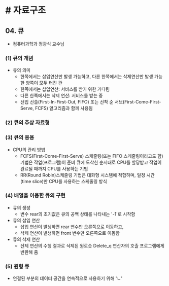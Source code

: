 # # 자료구조

## 04. 큐

- 컴퓨터과학과 정광식 교수님

### (1) 큐의 개념

- 큐의 의미
    - 한쪽에서는 삽입연산만 발생 가능하고, 다른 한쪽에서는 삭제연산만 발생 가능한 양쪽이 모두 터진 관
    - 한쪽에서는 삽입연산: 서비스를 받기 위한 기다림
    - 다른 한쪽에서는 삭제 연산: 서비스를 받는 중
    - 선입 선출(First-In-First-Out, FIFO) 또는 선착 순 서브(First-Come-First-Serve, FCFS) 알고리즘과 함께 사용됨

### (2) 큐의 추상 자료형

### (3) 큐의 응용

- CPU의 관리 방법
    - FCFS(First-Come-First-Serve) 스케줄링(또는 FIFO 스케줄링이라고도 함) 기법은 작업(프로그램)이 준비 큐에 도착한 순서대로 CPU를 할당받고 작업이 완료될 때까지 CPU를 사용하는
      기법
    - RR(Round Robin)스케줄링 기법은 대화형 시스템에 적합하며, 일정 시간(time slice)만 CPU를 사용하는 스케줄링 방식

### (4) 배열을 이용한 큐의 구현

- 큐의 생성
    - 변수 rear의 초기값은 큐의 공백 상태를 나타내는 '-1'로 시작함
- 큐의 삽입 연산
    - 삽입 연산이 발생하면 rear 변수만 오른쪽으로 이동하고,
    - 삭제 연산이 발생하면 front 변수만 오른쪽으로 이돔함
- 큐의 삭제 연산
    - 산제 연산의 수행 결과로 삭제된 원로슷 Delete_q 연산자의 호출 프로그램에게 반환해 줌

### (5) 원형 큐

- 연결된 부분의 데이터 공간을 연속적으로 사용하기 위해 'ㄴ'
